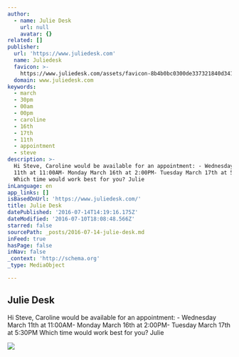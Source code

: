 ```yaml
---
author:
  - name: Julie Desk
    url: null
    avatar: {}
related: []
publisher:
  url: 'https://www.juliedesk.com'
  name: Juliedesk
  favicon: >-
    https://www.juliedesk.com/assets/favicon-8b4b0bc0300de337321840d341d7c0cb.png
  domain: www.juliedesk.com
keywords:
  - march
  - 30pm
  - 00am
  - 00pm
  - caroline
  - 16th
  - 17th
  - 11th
  - appointment
  - steve
description: >-
  Hi Steve, Caroline would be available for an appointment: - Wednesday March
  11th at 11:00AM- Monday March 16th at 2:00PM- Tuesday March 17th at 5:30PM
  Which time would work best for you? Julie
inLanguage: en
app_links: []
isBasedOnUrl: 'https://www.juliedesk.com/'
title: Julie Desk
datePublished: '2016-07-14T14:19:16.175Z'
dateModified: '2016-07-10T18:08:48.566Z'
starred: false
sourcePath: _posts/2016-07-14-julie-desk.md
inFeed: true
hasPage: false
inNav: false
_context: 'http://schema.org'
_type: MediaObject

---
```

<article style=""><h1>Julie Desk</h1><p>Hi Steve, Caroline would be available for an appointment: - Wednesday March 11th at 11:00AM- Monday March 16th at 2:00PM- Tuesday March 17th at 5:30PM Which time would work best for you? Julie</p><img src="https://www.juliedesk.com/julie_square.png" /></article>